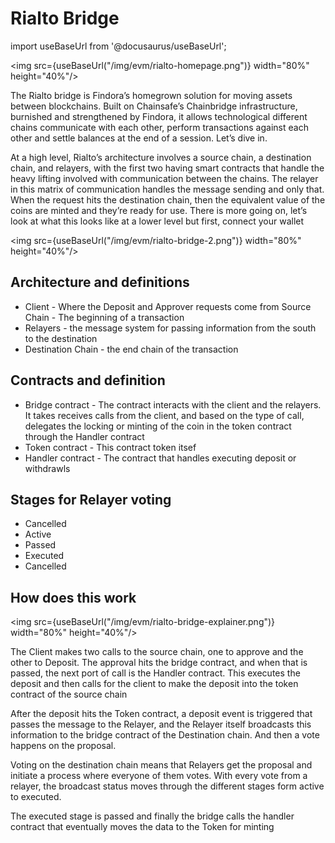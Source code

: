 # Rialto Bridge

import useBaseUrl from '@docusaurus/useBaseUrl';

<img src={useBaseUrl("/img/evm/rialto-homepage.png")} width="80%" height="40%"/>


The Rialto bridge is Findora’s homegrown solution for moving assets between blockchains. Built on Chainsafe’s Chainbridge infrastructure, burnished and strengthened by Findora, it allows technological different chains communicate with each other, perform transactions against each other and settle balances at the end of a session. Let’s dive in.

At a high level, Rialto’s architecture involves a source chain, a destination chain, and relayers, with the first two having smart contracts that handle the heavy lifting involved with communication between the chains. The relayer in this matrix of communication handles the message sending and only that. When the request hits the destination chain, then the equivalent value of the coins are minted and they’re ready for use. There is more going on, let’s look at what this looks like at a lower level but first, connect your wallet

<img src={useBaseUrl("/img/evm/rialto-bridge-2.png")} width="80%" height="40%"/>


## Architecture and definitions

- Client - Where the Deposit and Approver requests come from
Source Chain - The beginning of a transaction
- Relayers - the message system for passing information from the south to the destination
- Destination Chain - the end chain of the transaction

## Contracts and definition

- Bridge contract - The contract interacts with the client and the relayers. It takes receives calls from the client, and based on the type of call, delegates the locking or minting of the coin in the token contract through the Handler contract
- Token contract - This contract token itsef
- Handler contract - The contract that handles executing deposit or withdrawls


## Stages for Relayer voting

- Cancelled
- Active	
- Passed
- Executed
- Cancelled

## How does this work

<img src={useBaseUrl("/img/evm/rialto-bridge-explainer.png")} width="80%" height="40%"/>


The Client makes two calls to the source chain, one to approve and the other to Deposit. The approval hits the bridge contract, and when that is passed, the next port of call is the Handler contract. This executes the deposit and then calls for the client to make the deposit into the token contract of the source chain

After the deposit hits the Token contract, a deposit event is triggered that passes the message to the Relayer, and the Relayer itself broadcasts this information to the bridge contract of the Destination chain. And then a vote happens on the proposal.

Voting on the destination chain means that Relayers get the proposal and initiate a process where everyone of them votes. With every vote from a relayer, the broadcast status moves through the different stages form active to executed. 

The executed stage is passed and finally the bridge calls the handler contract that eventually moves the data to the Token for minting